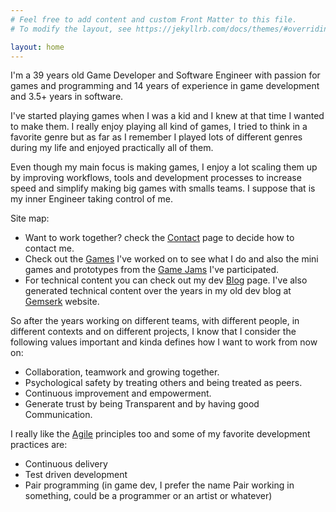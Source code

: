 ```yaml
---
# Feel free to add content and custom Front Matter to this file.
# To modify the layout, see https://jekyllrb.com/docs/themes/#overriding-theme-defaults

layout: home
---
```


<!-- The idea here is to show who am I and what I stand for in terms of game development and engineering and what are my main skills -->

I'm a 39 years old Game Developer and Software Engineer with passion for games and programming and 14 years of experience in game development and 3.5+ years in software.

I've started playing games when I was a kid and I knew at that time I wanted to make them. I really enjoy playing all kind of games, I tried to think in a favorite genre but as far as I remember I played lots of different genres during my life and enjoyed practically all of them.  

Even though my main focus is making games, I enjoy a lot scaling them up by improving workflows, tools and development processes to increase speed and simplify making big games with smalls teams. I suppose that is my inner Engineer taking control of me.

Site map:

* Want to work together? check the [Contact](/contact) page to decide how to contact me.
* Check out the [Games](/projects) I've worked on to see what I do and also the mini games and prototypes from the [Game Jams](/jams) I've participated. 
* For technical content you can check out my dev [Blog](/blog) page. I've also generated technical content over the years in my old dev blog at [Gemserk](https://blog.gemserk.com) website.

<!-- * And at the [Work](/work) page I will share specific things I did while working at different projects. -->

So after the years working on different teams, with different people, in different contexts and on different projects, I know that I consider the following values important and kinda defines how I want to work from now on:

* Collaboration, teamwork and growing together.
* Psychological safety by treating others and being treated as peers.
* Continuous improvement and empowerment.
* Generate trust by being Transparent and by having good Communication.

<!-- 
My skills

* Focus
* Analytic
* Hard work
-->

I really like the [Agile](http://agilemanifesto.org/) principles too and some of my favorite development practices are:

* Continuous delivery
* Test driven development
* Pair programming (in game dev, I prefer the name Pair working in something, could be a programmer or an artist or whatever)

<a rel="me" href="https://mastodon.gamedev.place/@arielsan"></a>